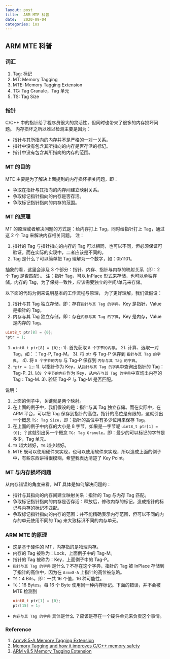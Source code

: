 ```yaml
---
layout: post
title:  ARM MTE 科普
date:   2020-09-04
categories: ios
---
```


## ARM MTE 科普

### 词汇
1. Tag: 标记
2. MT: Memory Tagging
3. MTE: Memory Tagging Extension
4. TG: Tag Granule，Tag 单元
5. TS: Tag Size

### 指针
C/C++ 中的指针给了程序员很大的灵活性，但同时也带来了很多的内存损坏问题。
内存损坏之所以难以检测主要是因为：
* 指针与其所指向的内存并不是严格的一对一关系。
* 指针中没有包含其所指向的内存是否存活的标记。
* 指针中没有包含其所指向的内存的范围。

### MT 的目的
MTE 主要是为了解决上面提到的内存损坏相关问题，即：
* 争取在指针与其指向的内存间建立映射关系。
* 争取标记指针指向的内存是否存活。
* 争取标记指针指向的内存的范围。

### MT 的原理
MT 的原理或者解决问题的方式是：给内存打上 Tag，同时给指针打上 Tag，通过这 2 个 Tag 来解决内存相关问题。
注：
1. 指针的 Tag 与指针指向的内存的 Tag 可以相同，也可以不同，但必须保证可验证。而在实际的实现中，二者应该是不同的。
2. Tag 是什么？可以简单把 Tag 理解为一个数字，如：0b1101。

抽象的看，这里会涉及 3 个部分：指针、内存、指针与内存的映射关系（即：2 个 Tag 是否匹配）。
注：指针 Tag，可以 InPlace 形式来存储，也可以单独存储。内存的 Tag，为了保持一致性，应该需要独立的空间/单元来存储。

以下面的代码为例来说明基本的工作流程与原理，
为了更好理解，我们做假设：
1. 指针与其 Tag 独立存储，即：存在`指针与其 Tag 的字典`，Key 是指针，Value 是指针的 Tag。
2. 内存与其 Tag 独立存储，即：存在`内存与其 Tag 的字典`，Key 是内存，Value 是内存的 Tag。
```c
uint8_t ptr[8] = {0};
*ptr = 1;
```

1. `uint8_t ptr[8] = {0};`: 
  1). 首先获取 `8 个字节的内存`。
  2). 计算、选取一对 Tag，如：：Tag-P, Tag-M。
  3). 将 ptr 与 Tag-P 保存到 `指针与其 Tag 的字典`。
  4). 将 `8 个字节的内存` 与 Tag-P 保存到 `内存与其 Tag 的字典`。
2. `*ptr = 1;`:
  1). 以指针作为 Key，从`指针与其 Tag 的字典`中查询出指针的 Tag：Tag-P.
  2). 以`8 个字节的内存`作为 Key，从`内存与其 Tag 的字典`中查询出内存的 Tag：Tag-M.
  3). 验证 Tag-P 与 Tag-M 是否匹配。


说明：
1. 上面的例子中，关键就是两个映射。
2. 在上面的例子中，我们假设的是：指针与其 Tag 独立存储。而在实际中，在 ARM 平台，可以把 Tag 保存到指针的高位。指针的高位是有限的，这就引出一个概念 `TS: Tag Size`，即：指针的高位中有多少位用来保存 Tag。
3. 在上面的例子中内存的大小是 8 字节，如果是一字节呢 `uint8_t ptr[1] = {0};` ？这就引出另一个概念 `TG: Tag Granule`，即：最少的可以标记的字节是多少，Tag 单元。
3. `TS` 越大越好，`TG` 越少越好。
5. MTE 既可以使用硬件来实现，也可以使用软件来实现，所以造成上面的例子中，有些东西讲得很模糊，希望我表达清楚了 Key Point。


### MT 与内存损坏问题
从内存错误的角度来看，MT 具体是如何解决问题的：
* 指针与其指向的内存间建立映射关系：指针的 Tag 与内存 Tag 匹配。
* 争取标记指针指向的内存是否存活：释放后，修改内存的标记，造成指针的标记与内存的标记不匹配。
* 争取标记指针指向的内存的范围：并不能精确表示内存范围，但可以不同的内存的单元使用不同的 Tag 来大致标识不同的内存单元。

### ARM MTE 的原理
* 这是基于硬件的 MT，内存指的是物理内存。
* 内存的 Tag 被称为：Lock，上面例子中的 Tag-M。
* 指针的 Tag 被称为：Key，上面例子中的 Tag-P。
* `指针与其 Tag 的字典` 是什么？不存在这个字典，指针的 Tag 被 InPlace 存储到了指针的高位中，因为在 `Armv8-A` 上指针的高位被忽略。
* `TS`：4 Bits，即：一共 16 个值，16 种可能性。
* `TG`：16 Bytes。每 16 个 Byte 使用同一种内存标记。下面的错误，并不会被 MTE 检测到
	```c
	uint8_t ptr[1] = {0};
	ptr[15] = 1;
	```
* `内存与其 Tag 的字典` 具体是什么 ？应该是存在一个硬件单元来负责这个事情。

### Reference
1. [Armv8.5-A Memory Tagging Extension](https://developer.arm.com/-/media/Arm%20Developer%20Community/PDF/Arm_Memory_Tagging_Extension_Whitepaper.pdf)
2. [Memory Tagging and how it improves C/C++ memory safety](https://arxiv.org/pdf/1802.09517.pdf)
3. [ARM v8.5 Memory Tagging Extension](https://www.linuxplumbersconf.org/event/4/contributions/571/attachments/399/642/MTE_LPC.pdf)
